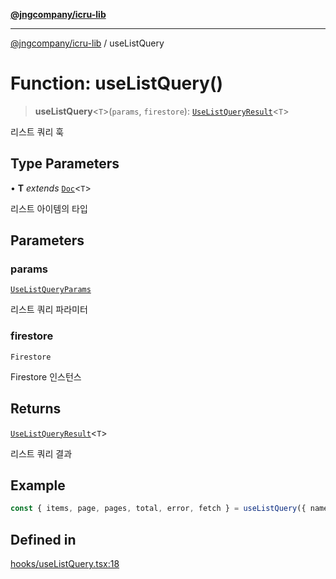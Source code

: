 [**@jngcompany/icru-lib**](../README.md)

***

[@jngcompany/icru-lib](../globals.md) / useListQuery

# Function: useListQuery()

> **useListQuery**\<`T`\>(`params`, `firestore`): [`UseListQueryResult`](../interfaces/UseListQueryResult.md)\<`T`\>

리스트 쿼리 훅

## Type Parameters

• **T** *extends* [`Doc`](../interfaces/Doc.md)\<`T`\>

리스트 아이템의 타입

## Parameters

### params

[`UseListQueryParams`](../interfaces/UseListQueryParams.md)

리스트 쿼리 파라미터

### firestore

`Firestore`

Firestore 인스턴스

## Returns

[`UseListQueryResult`](../interfaces/UseListQueryResult.md)\<`T`\>

리스트 쿼리 결과

## Example

```ts
const { items, page, pages, total, error, fetch } = useListQuery({ name: Collections.USERS, size: 10, fields: ['name', 'email'], where: [{ field: 'status', operator: '==', value: 'active' }], deleted: false }, firestore)
```

## Defined in

[hooks/useListQuery.tsx:18](https://github.com/jngcompany/icru-lib/blob/cee5a8006a4970de6269ef7414374f6c7339529e/src/hooks/useListQuery.tsx#L18)
